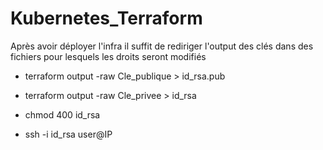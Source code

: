 # Kubernetes_Terraform
Après avoir déployer l'infra il suffit de rediriger l'output des clés dans des fichiers pour lesquels les droits seront modifiés

- terraform output -raw Cle_publique > id_rsa.pub

- terraform output -raw Cle_privee > id_rsa

- chmod 400 id_rsa

- ssh -i id_rsa user@IP
